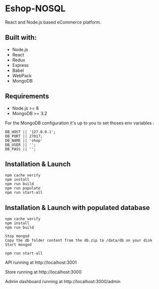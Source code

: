 # Eshop-NOSQL

React and Node.js based eCommerce platform.

## Built with:
* Node.js
* React
* Redux
* Express
* Babel
* WebPack
* MongoDB

## Requirements
* Node.js >= 8
* MongoDB >= 3.2

For the MongoDB configuration it's up to you to set thoses env variables :

```
DB_HOST || '127.0.0.1';
DB_PORT || 27017;
DB_NAME || 'shop'
DB_USER || '';
DB_PASS || '';
```

## Installation & Launch
```
npm cache verify
npm install
npm run build
npm run populate
npm run start-all
```

## Installation & Launch with populated database
```
npm cache verify
npm install
npm run build

Stop mongod
Copy the db folder content from the db.zip to /data/db on your disk
Start mongod

npm run start-all
```

API running at http://localhost:3001

Store running at http://localhost:3000

Admin dashboard running at http://localhost:3000/admin
